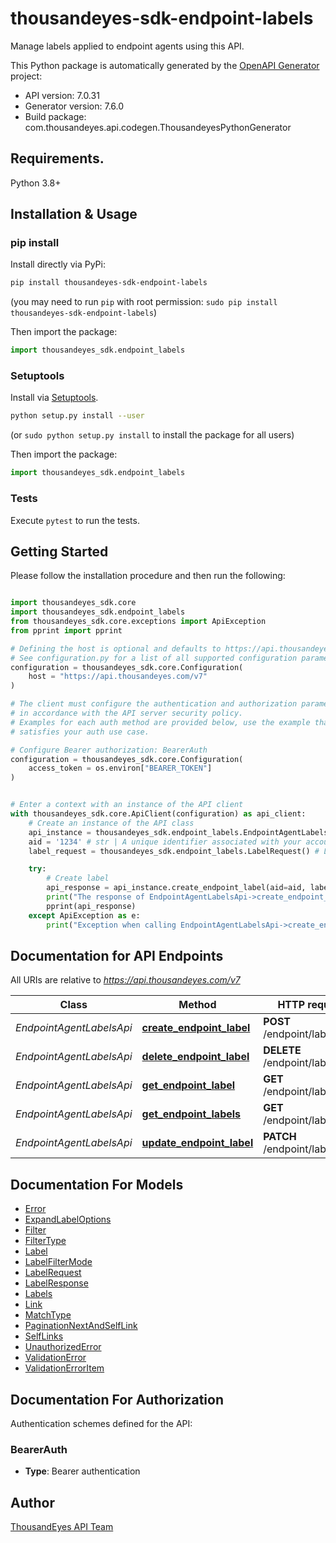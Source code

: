 # thousandeyes-sdk-endpoint-labels
Manage labels applied to endpoint agents using this API.


This Python package is automatically generated by the [OpenAPI Generator](https://openapi-generator.tech) project:

- API version: 7.0.31
- Generator version: 7.6.0
- Build package: com.thousandeyes.api.codegen.ThousandeyesPythonGenerator

## Requirements.

Python 3.8+

## Installation & Usage
### pip install

Install directly via PyPi:

```sh
pip install thousandeyes-sdk-endpoint-labels
```
(you may need to run `pip` with root permission: `sudo pip install thousandeyes-sdk-endpoint-labels`)

Then import the package:
```python
import thousandeyes_sdk.endpoint_labels
```

### Setuptools

Install via [Setuptools](http://pypi.python.org/pypi/setuptools).

```sh
python setup.py install --user
```
(or `sudo python setup.py install` to install the package for all users)

Then import the package:
```python
import thousandeyes_sdk.endpoint_labels
```

### Tests

Execute `pytest` to run the tests.

## Getting Started

Please follow the installation procedure and then run the following:

```python

import thousandeyes_sdk.core
import thousandeyes_sdk.endpoint_labels
from thousandeyes_sdk.core.exceptions import ApiException
from pprint import pprint

# Defining the host is optional and defaults to https://api.thousandeyes.com/v7
# See configuration.py for a list of all supported configuration parameters.
configuration = thousandeyes_sdk.core.Configuration(
    host = "https://api.thousandeyes.com/v7"
)

# The client must configure the authentication and authorization parameters
# in accordance with the API server security policy.
# Examples for each auth method are provided below, use the example that
# satisfies your auth use case.

# Configure Bearer authorization: BearerAuth
configuration = thousandeyes_sdk.core.Configuration(
    access_token = os.environ["BEARER_TOKEN"]
)


# Enter a context with an instance of the API client
with thousandeyes_sdk.core.ApiClient(configuration) as api_client:
    # Create an instance of the API class
    api_instance = thousandeyes_sdk.endpoint_labels.EndpointAgentLabelsApi(api_client)
    aid = '1234' # str | A unique identifier associated with your account group. You can retrieve your `AccountGroupId` from the `/account-groups` endpoint. Note that you must be assigned to the target account group. Specifying this parameter without being assigned to the target account group will result in an error response. (optional)
    label_request = thousandeyes_sdk.endpoint_labels.LabelRequest() # LabelRequest | Label settings (optional)

    try:
        # Create label
        api_response = api_instance.create_endpoint_label(aid=aid, label_request=label_request)
        print("The response of EndpointAgentLabelsApi->create_endpoint_label:\n")
        pprint(api_response)
    except ApiException as e:
        print("Exception when calling EndpointAgentLabelsApi->create_endpoint_label: %s\n" % e)

```

## Documentation for API Endpoints

All URIs are relative to *https://api.thousandeyes.com/v7*

Class | Method | HTTP request | Description
------------ | ------------- | ------------- | -------------
*EndpointAgentLabelsApi* | [**create_endpoint_label**](https://github.com/thousandeyes/thousandeyes-sdk-python//tree/main/thousandeyes-sdk-endpoint-labels/docs/EndpointAgentLabelsApi.md#create_endpoint_label) | **POST** /endpoint/labels | Create label
*EndpointAgentLabelsApi* | [**delete_endpoint_label**](https://github.com/thousandeyes/thousandeyes-sdk-python//tree/main/thousandeyes-sdk-endpoint-labels/docs/EndpointAgentLabelsApi.md#delete_endpoint_label) | **DELETE** /endpoint/labels/{id} | Delete label
*EndpointAgentLabelsApi* | [**get_endpoint_label**](https://github.com/thousandeyes/thousandeyes-sdk-python//tree/main/thousandeyes-sdk-endpoint-labels/docs/EndpointAgentLabelsApi.md#get_endpoint_label) | **GET** /endpoint/labels/{id} | Retrieve label
*EndpointAgentLabelsApi* | [**get_endpoint_labels**](https://github.com/thousandeyes/thousandeyes-sdk-python//tree/main/thousandeyes-sdk-endpoint-labels/docs/EndpointAgentLabelsApi.md#get_endpoint_labels) | **GET** /endpoint/labels | List labels
*EndpointAgentLabelsApi* | [**update_endpoint_label**](https://github.com/thousandeyes/thousandeyes-sdk-python//tree/main/thousandeyes-sdk-endpoint-labels/docs/EndpointAgentLabelsApi.md#update_endpoint_label) | **PATCH** /endpoint/labels/{id} | Update label


## Documentation For Models

 - [Error](https://github.com/thousandeyes/thousandeyes-sdk-python//tree/main/thousandeyes-sdk-endpoint-labels/docs/Error.md)
 - [ExpandLabelOptions](https://github.com/thousandeyes/thousandeyes-sdk-python//tree/main/thousandeyes-sdk-endpoint-labels/docs/ExpandLabelOptions.md)
 - [Filter](https://github.com/thousandeyes/thousandeyes-sdk-python//tree/main/thousandeyes-sdk-endpoint-labels/docs/Filter.md)
 - [FilterType](https://github.com/thousandeyes/thousandeyes-sdk-python//tree/main/thousandeyes-sdk-endpoint-labels/docs/FilterType.md)
 - [Label](https://github.com/thousandeyes/thousandeyes-sdk-python//tree/main/thousandeyes-sdk-endpoint-labels/docs/Label.md)
 - [LabelFilterMode](https://github.com/thousandeyes/thousandeyes-sdk-python//tree/main/thousandeyes-sdk-endpoint-labels/docs/LabelFilterMode.md)
 - [LabelRequest](https://github.com/thousandeyes/thousandeyes-sdk-python//tree/main/thousandeyes-sdk-endpoint-labels/docs/LabelRequest.md)
 - [LabelResponse](https://github.com/thousandeyes/thousandeyes-sdk-python//tree/main/thousandeyes-sdk-endpoint-labels/docs/LabelResponse.md)
 - [Labels](https://github.com/thousandeyes/thousandeyes-sdk-python//tree/main/thousandeyes-sdk-endpoint-labels/docs/Labels.md)
 - [Link](https://github.com/thousandeyes/thousandeyes-sdk-python//tree/main/thousandeyes-sdk-endpoint-labels/docs/Link.md)
 - [MatchType](https://github.com/thousandeyes/thousandeyes-sdk-python//tree/main/thousandeyes-sdk-endpoint-labels/docs/MatchType.md)
 - [PaginationNextAndSelfLink](https://github.com/thousandeyes/thousandeyes-sdk-python//tree/main/thousandeyes-sdk-endpoint-labels/docs/PaginationNextAndSelfLink.md)
 - [SelfLinks](https://github.com/thousandeyes/thousandeyes-sdk-python//tree/main/thousandeyes-sdk-endpoint-labels/docs/SelfLinks.md)
 - [UnauthorizedError](https://github.com/thousandeyes/thousandeyes-sdk-python//tree/main/thousandeyes-sdk-endpoint-labels/docs/UnauthorizedError.md)
 - [ValidationError](https://github.com/thousandeyes/thousandeyes-sdk-python//tree/main/thousandeyes-sdk-endpoint-labels/docs/ValidationError.md)
 - [ValidationErrorItem](https://github.com/thousandeyes/thousandeyes-sdk-python//tree/main/thousandeyes-sdk-endpoint-labels/docs/ValidationErrorItem.md)


<a id="documentation-for-authorization"></a>
## Documentation For Authorization


Authentication schemes defined for the API:
<a id="BearerAuth"></a>
### BearerAuth

- **Type**: Bearer authentication


## Author

<a href="mailto:api-team@thousandeyes.com">ThousandEyes API Team </a>


